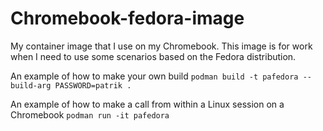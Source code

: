 # Chromebook-fedora-image
My container image that I use on my Chromebook.
This image is for work when I need to use some scenarios based on the Fedora distribution.

An example of how to make your own build
`podman build -t pafedora --build-arg PASSWORD=patrik .`


An example of how to make a call from within a Linux session on a Chromebook
`podman run -it pafedora`

